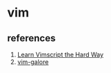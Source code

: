 # vim

## references
1. [Learn Vimscript the Hard Way](http://learnvimscriptthehardway.stevelosh.com/)
1. [vim-galore](https://github.com/mhinz/vim-galore)
